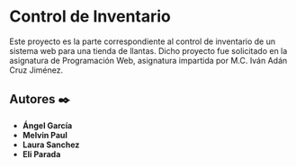 # Control de Inventario
Este proyecto es la parte correspondiente al control de inventario de un sistema web para una tienda de llantas. Dicho proyecto fue solicitado en la asignatura de Programación Web, asignatura impartida por M.C. Iván Adán Cruz Jiménez.

## Autores ✒️
* **Ángel García** 
* **Melvin Paul**
* **Laura Sanchez**
* **Eli Parada** 
